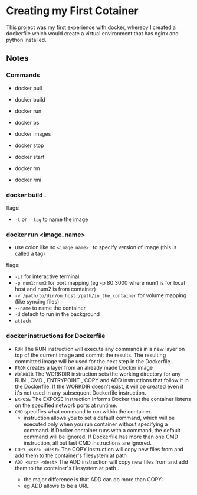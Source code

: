 # Creating my First Cotainer

This project was my first experience with docker, whereby I created a dockerfile which would create a virtual environment that has nginx and python installed.

## Notes

### Commands
- docker pull
- docker build
- docker run

- docker ps
- docker images

- docker stop
- docker start

- docker rm
- docker rmi

### docker build .
flags:
- `-t` or `--tag` to name the image

### docker run <image_name>
- use colon like so `<image_name>:` to specify version of image (this is called a tag)

flags:
- `-it` for interactive terminal
- `-p num1:num2` for port mapping (eg -p 80:3000 where num1 is for local host and num2 is from container)
- `-v /path/to/dir/on_host:/path/in_the_container` for volume mapping (like syncing files)
- `--name` to name the container
- `-d` detach to run in the background
- `attach`

### docker instructions for Dockerfile

- `RUN` The RUN instruction will execute any commands in a new layer on top of the current image and commit the results. The resulting committed image will be used for the next step in the Dockerfile .
- `FROM` creates a layer from an already made Docker image
- `WORKDIR` The WORKDIR instruction sets the working directory for any RUN , CMD , ENTRYPOINT , COPY and ADD instructions that follow it in the Dockerfile. If the WORKDIR doesn't exist, it will be created even if it's not used in any subsequent Dockerfile instruction.
- `EXPOSE` The EXPOSE instruction informs Docker that the container listens on the specified network ports at runtime.
- `CMD` specifies what command to run within the container.
  - instruction allows you to set a default command, which will be executed only when you run container without specifying a command. If Docker container runs with a command, the default command will be ignored. If Dockerfile has more than one CMD instruction, all but last CMD instructions are ignored.
- `COPY <src> <dest>` The COPY instruction will copy new files from <src> and add them to the container's filesystem at path <dest>
- `ADD <src> <dest>` The ADD instruction will copy new files from <src> and add them to the container's filesystem at path <dest>.
  - the major difference is that ADD can do more than COPY:
  - eg ADD allows <src> to be a URL
